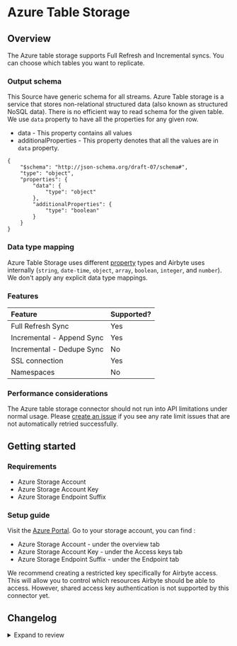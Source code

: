 # Azure Table Storage

## Overview

The Azure table storage supports Full Refresh and Incremental syncs. You can choose which tables you want to replicate.

### Output schema

This Source have generic schema for all streams.
Azure Table storage is a service that stores non-relational structured data (also known as structured NoSQL data). There is no efficient way to read schema for the given table. We use `data` property to have all the properties for any given row.

- data - This property contains all values
- additionalProperties - This property denotes that all the values are in `data` property.

```
{
    "$schema": "http://json-schema.org/draft-07/schema#",
    "type": "object",
    "properties": {
        "data": {
            "type": "object"
        },
        "additionalProperties": {
            "type": "boolean"
        }
    }
}
```

### Data type mapping

Azure Table Storage uses different [property](https://docs.microsoft.com/en-us/rest/api/storageservices/understanding-the-table-service-data-model#property-types) types and Airbyte uses internally \(`string`, `date-time`, `object`, `array`, `boolean`, `integer`, and `number`\). We don't apply any explicit data type mappings.

### Features

| Feature                   | Supported? |
| :------------------------ | :--------- |
| Full Refresh Sync         | Yes        |
| Incremental - Append Sync | Yes        |
| Incremental - Dedupe Sync | No         |
| SSL connection            | Yes        |
| Namespaces                | No         |

### Performance considerations

The Azure table storage connector should not run into API limitations under normal usage. Please [create an issue](https://github.com/airbytehq/airbyte/issues) if you see any rate limit issues that are not automatically retried successfully.

## Getting started

### Requirements

- Azure Storage Account
- Azure Storage Account Key
- Azure Storage Endpoint Suffix

### Setup guide

Visit the [Azure Portal](https://portal.azure.com). Go to your storage account, you can find :

- Azure Storage Account - under the overview tab
- Azure Storage Account Key - under the Access keys tab
- Azure Storage Endpoint Suffix - under the Endpoint tab

We recommend creating a restricted key specifically for Airbyte access. This will allow you to control which resources Airbyte should be able to access. However, shared access key authentication is not supported by this connector yet.

## Changelog

<details>
  <summary>Expand to review</summary>

| Version | Date       | Pull Request                                             | Subject                                           |
| :------ | :--------- | :------------------------------------------------------- | :------------------------------------------------ |
| 0.1.54 | 2025-09-16 | [65653](https://github.com/airbytehq/airbyte/pull/65653) | Update dependencies |
| 0.1.53 | 2025-08-23 | [65333](https://github.com/airbytehq/airbyte/pull/65333) | Update dependencies |
| 0.1.52 | 2025-08-16 | [65046](https://github.com/airbytehq/airbyte/pull/65046) | Update dependencies |
| 0.1.51 | 2025-08-09 | [64646](https://github.com/airbytehq/airbyte/pull/64646) | Update dependencies |
| 0.1.50 | 2025-07-26 | [63805](https://github.com/airbytehq/airbyte/pull/63805) | Update dependencies |
| 0.1.49 | 2025-06-21 | [61900](https://github.com/airbytehq/airbyte/pull/61900) | Update dependencies |
| 0.1.48 | 2025-06-15 | [61628](https://github.com/airbytehq/airbyte/pull/61628) | Update dependencies |
| 0.1.47 | 2025-05-24 | [60695](https://github.com/airbytehq/airbyte/pull/60695) | Update dependencies |
| 0.1.46 | 2025-05-10 | [59873](https://github.com/airbytehq/airbyte/pull/59873) | Update dependencies |
| 0.1.45 | 2025-05-03 | [59324](https://github.com/airbytehq/airbyte/pull/59324) | Update dependencies |
| 0.1.44 | 2025-04-26 | [58715](https://github.com/airbytehq/airbyte/pull/58715) | Update dependencies |
| 0.1.43 | 2025-04-19 | [58249](https://github.com/airbytehq/airbyte/pull/58249) | Update dependencies |
| 0.1.42 | 2025-04-12 | [57650](https://github.com/airbytehq/airbyte/pull/57650) | Update dependencies |
| 0.1.41 | 2025-04-05 | [57112](https://github.com/airbytehq/airbyte/pull/57112) | Update dependencies |
| 0.1.40 | 2025-03-29 | [56621](https://github.com/airbytehq/airbyte/pull/56621) | Update dependencies |
| 0.1.39 | 2025-03-22 | [56102](https://github.com/airbytehq/airbyte/pull/56102) | Update dependencies |
| 0.1.38 | 2025-03-08 | [55385](https://github.com/airbytehq/airbyte/pull/55385) | Update dependencies |
| 0.1.37 | 2025-03-01 | [54862](https://github.com/airbytehq/airbyte/pull/54862) | Update dependencies |
| 0.1.36 | 2025-02-22 | [54229](https://github.com/airbytehq/airbyte/pull/54229) | Update dependencies |
| 0.1.35 | 2025-02-15 | [53938](https://github.com/airbytehq/airbyte/pull/53938) | Update dependencies |
| 0.1.34 | 2025-02-01 | [52877](https://github.com/airbytehq/airbyte/pull/52877) | Update dependencies |
| 0.1.33 | 2025-01-25 | [51293](https://github.com/airbytehq/airbyte/pull/51293) | Update dependencies |
| 0.1.32 | 2024-12-28 | [50457](https://github.com/airbytehq/airbyte/pull/50457) | Update dependencies |
| 0.1.31 | 2024-12-21 | [50179](https://github.com/airbytehq/airbyte/pull/50179) | Update dependencies |
| 0.1.30 | 2024-12-14 | [49291](https://github.com/airbytehq/airbyte/pull/49291) | Update dependencies |
| 0.1.29 | 2024-11-25 | [48663](https://github.com/airbytehq/airbyte/pull/48663) | Starting with this version, the Docker image is now rootless. Please note that this and future versions will not be compatible with Airbyte versions earlier than 0.64 |
| 0.1.28 | 2024-10-29 | [47050](https://github.com/airbytehq/airbyte/pull/47050) | Update dependencies |
| 0.1.27 | 2024-10-12 | [46763](https://github.com/airbytehq/airbyte/pull/46763) | Update dependencies |
| 0.1.26 | 2024-10-05 | [46396](https://github.com/airbytehq/airbyte/pull/46396) | Update dependencies |
| 0.1.25 | 2024-09-28 | [46183](https://github.com/airbytehq/airbyte/pull/46183) | Update dependencies |
| 0.1.24 | 2024-09-21 | [45836](https://github.com/airbytehq/airbyte/pull/45836) | Update dependencies |
| 0.1.23 | 2024-09-14 | [45544](https://github.com/airbytehq/airbyte/pull/45544) | Update dependencies |
| 0.1.22 | 2024-09-07 | [45248](https://github.com/airbytehq/airbyte/pull/45248) | Update dependencies |
| 0.1.21 | 2024-08-31 | [45039](https://github.com/airbytehq/airbyte/pull/45039) | Update dependencies |
| 0.1.20 | 2024-08-24 | [44623](https://github.com/airbytehq/airbyte/pull/44623) | Update dependencies |
| 0.1.19 | 2024-08-17 | [44344](https://github.com/airbytehq/airbyte/pull/44344) | Update dependencies |
| 0.1.18 | 2024-08-10 | [43677](https://github.com/airbytehq/airbyte/pull/43677) | Update dependencies |
| 0.1.17 | 2024-08-03 | [43292](https://github.com/airbytehq/airbyte/pull/43292) | Update dependencies |
| 0.1.16 | 2024-07-27 | [42734](https://github.com/airbytehq/airbyte/pull/42734) | Update dependencies |
| 0.1.15 | 2024-07-20 | [42274](https://github.com/airbytehq/airbyte/pull/42274) | Update dependencies |
| 0.1.14 | 2024-07-13 | [41929](https://github.com/airbytehq/airbyte/pull/41929) | Update dependencies |
| 0.1.13 | 2024-07-10 | [41492](https://github.com/airbytehq/airbyte/pull/41492) | Update dependencies |
| 0.1.12 | 2024-07-09 | [41105](https://github.com/airbytehq/airbyte/pull/41105) | Update dependencies |
| 0.1.11 | 2024-07-06 | [40937](https://github.com/airbytehq/airbyte/pull/40937) | Update dependencies |
| 0.1.10 | 2024-06-25 | [40277](https://github.com/airbytehq/airbyte/pull/40277) | Update dependencies |
| 0.1.9 | 2024-06-22 | [40072](https://github.com/airbytehq/airbyte/pull/40072) | Update dependencies |
| 0.1.8 | 2024-06-04 | [38968](https://github.com/airbytehq/airbyte/pull/38968) | [autopull] Upgrade base image to v1.2.1 |
| 0.1.7 | 2024-06-03 | [38915](https://github.com/airbytehq/airbyte/pull/38915) | Replace AirbyteLogger with logging.Logger |
| 0.1.6 | 2024-06-03 | [38915](https://github.com/airbytehq/airbyte/pull/38915) | Replace AirbyteLogger with logging.Logger |
| 0.1.5 | 2024-05-20 | [38443](https://github.com/airbytehq/airbyte/pull/38443) | [autopull] base image + poetry + up_to_date |
| 0.1.4 | 2024-01-26 | [34576](https://github.com/airbytehq/airbyte/pull/34576) | Migrate to per-stream/global state |
| 0.1.3 | 2022-08-12 | [15591](https://github.com/airbytehq/airbyte/pull/15591) | Clean instantiation of AirbyteStream |
| 0.1.2 | 2021-12-23 | [14212](https://github.com/airbytehq/airbyte/pull/14212) | Adding incremental load capability |
| 0.1.1 | 2021-12-23 | [8434](https://github.com/airbytehq/airbyte/pull/8434) | Update fields in source-connectors specifications |

</details>
